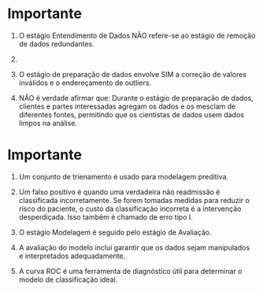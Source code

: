 # Importante

01. O estágio Entendimento de Dados NÃO refere-se ao estágio de remoção de dados redundantes.

02. 

03. O estágio de preparação de dados envolve SIM a correção de valores inválidos e o endereçamento de outliers.

04. NÃO é verdade afirmar que: Durante o estágio de preparação de dados, clientes e partes interessadas agregam os dados e os mesclam de diferentes fontes, permitindo que os cientistas de dados usem dados limpos na análise.

# Importante

01. Um conjunto de trienamento é usado para modelagem preditiva.

02. Um falso positivo é quando uma verdadeira não readmissão é classificada incorretamente. Se forem tomadas medidas para reduzir o risco do paciente, o custo da classificação incorreta é a intervenção desperdiçada. Isso também é chamado de erro tipo I.

03. O estágio Modelagem é seguido pelo estágio de Avaliação.

04. A avaliação do modelo inclui garantir que os dados sejam manipulados e interpretados adequadamente.

05. A curva ROC é uma ferramenta de diagnóstico útil para determinar o modelo de classificação ideal.